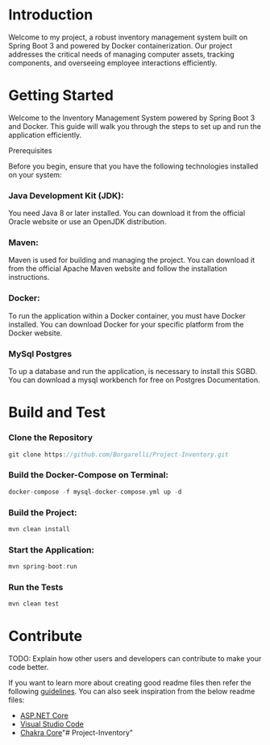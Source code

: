 # Introduction 
Welcome to my project, a robust inventory management system built on Spring Boot 3 and powered by Docker containerization. Our project addresses the critical needs of managing computer assets, tracking components, and overseeing employee interactions efficiently.

# Getting Started

Welcome to the Inventory Management System powered by Spring Boot 3 and Docker. This guide will walk you through the steps to set up and run the application efficiently.

Prerequisites

Before you begin, ensure that you have the following technologies installed on your system:

### Java Development Kit (JDK): 
You need Java 8 or later installed. You can download it from the official Oracle website or use an OpenJDK distribution.

### Maven: 
Maven is used for building and managing the project. You can download it from the official Apache Maven website and follow the installation instructions.

### Docker: 
To run the application within a Docker container, you must have Docker installed. You can download Docker for your specific platform from the Docker website.

### MySql Postgres
To up a database and run the application, is necessary to install this SGBD. You can download a mysql workbench for free on Postgres Documentation.

# Build and Test

### Clone the Repository

```kotlin
git clone https://github.com/Borgarelli/Project-Inventory.git
```

### Build the Docker-Compose on Terminal:
```kotlin
docker-compose -f mysql-docker-compose.yml up -d
```

### Build the Project:
```kotlin
mvn clean install
```

### Start the Application:
```kotlin
mvn spring-boot:run
```

### Run the Tests
```kotlin
mvn clean test
```

# Contribute
TODO: Explain how other users and developers can contribute to make your code better. 

If you want to learn more about creating good readme files then refer the following [guidelines](https://docs.microsoft.com/en-us/azure/devops/repos/git/create-a-readme?view=azure-devops). You can also seek inspiration from the below readme files:
- [ASP.NET Core](https://github.com/aspnet/Home)
- [Visual Studio Code](https://github.com/Microsoft/vscode)
- [Chakra Core](https://github.com/Microsoft/ChakraCore)"# Project-Inventory" 
